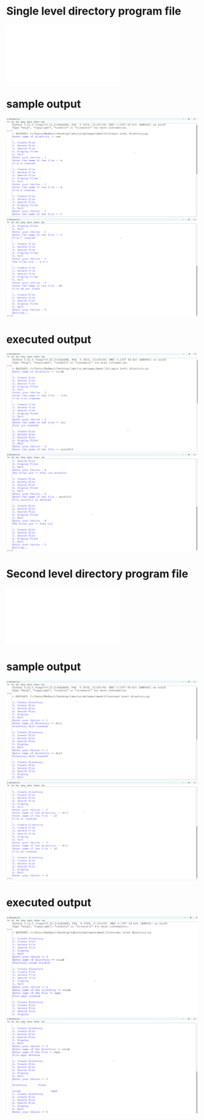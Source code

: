 # Single level directory program file
![program file](singleleveldirectory.py)

# sample output
![sample output](singleleveldir_sample_op(1).png)
![sample output](singleleveldir_sample_op(2).png)

# executed output
![sample output](singleleveldir_executed_op(1).png)
![sample output](singleleveldir_executed_op(2).png)

# Second level directory program file
![program file](secondleveldirectory.py)

# sample output
![sample output](secondleveldir_sample_op(1).png)
![sample output](secondleveldir_sample_op(2).png)

# executed output
![sample output](secondleveldir_executed_op(1).png)
![sample output](secondleveldir_executed_op(2).png)

